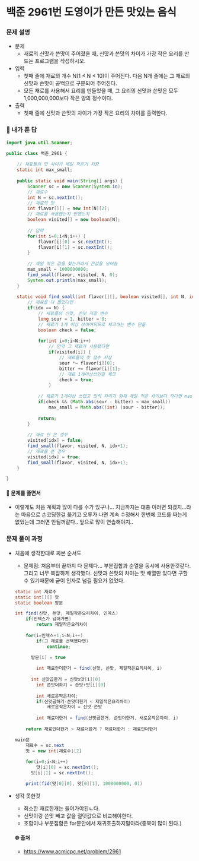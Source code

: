 # 백준 2961번 도영이가 만든 맛있는 음식

### 문제 설명

- 문제
  - 재료의 신맛과 쓴맛이 주어졌을 때, 신맛과 쓴맛의 차이가 가장 작은 요리를 만드는 프로그램을 작성하시오.
- 입력
  - 첫째 줄에 재료의 개수 N(1 ≤ N ≤ 10)이 주어진다. 다음 N개 줄에는 그 재료의 신맛과 쓴맛이 공백으로 구분되어 주어진다. 
  - 모든 재료를 사용해서 요리를 만들었을 때, 그 요리의 신맛과 쓴맛은 모두 1,000,000,000보다 작은 양의 정수이다.
- 출력
  - 첫째 줄에 신맛과 쓴맛의 차이가 가장 작은 요리의 차이를 출력한다. 



### :full_moon_with_face: 내가 푼 답

```java
import java.util.Scanner;

public class 백준_2961 {
	
	// 재료들의 맛 차이가 제일 작은거 저장
	static int max_small;
	
	public static void main(String[] args) {
		Scanner sc = new Scanner(System.in);
		// 재료수
		int N = sc.nextInt();
		// 재료의 맛
		int flavor[][] = new int[N][2];
		// 재료를 사용했는지 안했는지
		boolean visited[] = new boolean[N];
		
		// 입력
		for(int i=0;i<N;i++) {
			flavor[i][0] = sc.nextInt();
			flavor[i][1] = sc.nextInt();
		}
		
		// 제일 작은 값을 찾는거라서 큰값을 넣어놈
		max_small = 1000000000;
		find_small(flavor, visited, N, 0);
		System.out.println(max_small);
	}
	
	static void find_small(int flavor[][], boolean visited[], int N, int idx) {
		// 재료를 다 뽑았다면
		if(idx == N) {
			// 재료들의 신맛, 쓴맛 저장 변수
			long sour = 1, bitter = 0;
			// 재료가 1개 이상 쓰여야되므로 체크하는 변수 만듦
			boolean check = false;
			
			for(int i=0;i<N;i++)
				// 만약 그 재료가 사용됐다면
				if(visited[i]) {
					// 재료들의 맛 점수 저장
					sour *= flavor[i][0];
					bitter += flavor[i][1];
					// 재료 1개이상쓰인걸 체크
					check = true;
				}
			
			// 재료가 1개이상 쓰였고 맛의 차이가 현재 제일 작은 차이보다 작다면 max_small값 갱신
			if(check && (Math.abs(sour - bitter) < max_small))
				max_small = Math.abs((int) (sour - bitter));
		
			return;
		}
		
		// 재료 안 쓴 경우
		visited[idx] = false;
		find_small(flavor, visited, N, idx+1);
		// 재료를 쓴 경우
		visited[idx] = true;
		find_small(flavor, visited, N, idx+1);
	}

}
```



#### :cake: 문제를 풀면서

- 이렇게도 처음 계획과 많이 다를 수가 있구나... 지금까지는 대충 이러면 되겠지...라는 마음으로 손코딩한걸 옮기고 오류가 나면 계속 수정해서 한번에 코드를 짜는게 없었는데 그러면 안될꺼같다.. 앞으로 많이 연습해야지..



###  문제 풀이 과정

- 처음에 생각한대로 짜본 순서도

  - 문제점: 처음부터 끝까지 다 문제다... 부분집합과 순열을 동시에 사용한것같다. 그리고 너무 복잡하게 생각했다. 신맛과 쓴맛의 차이는 맛 배열만 있다면 구할 수 있기때문에 굳이 인자로 넘길 필요가 없었다.

  ```java
  static int 재료수
  static int[][] 맛
  static boolean 방문
  
  int find(신맛, 쓴맛, 제일작은요리차이, 인덱스)
      if(인덱스가 넘어가면)
          return 제일작은요리차이
          
      for(i=인덱스+1;i<N;i++)
          if(그 재료를 선택했다면)
              continue;
  
  		방문[i] = true
              
          int 재료안더한거 = find(신맛, 쓴맛, 제일작은요리차이, i)
              
  		int 신맛곱한거 = 신맛x맛[i][0]
          int 쓴맛더하기 = 쓴맛+맛[i][0]
              
          int 새로운작은차이;
          if(신맛곱하거-쓴맛더한거 < 제일작은요리차이)
              새로운작은차이 = 신맛-쓴맛
              
          int 재료더한거 = find(신맛곱한거, 쓴맛더한거, 새로운작은차이, i)
       
      return 재료안더한거 > 재료더한거 ? 재료더한거 : 재료안더한거   
  
  main문
      재료수 = sc.next
      맛 = new int[재료수][2]
      
      for(i=0;i<N;i++)
          맛[i][0] = sc.nextInt();
  		맛[i][1] = sc.nextInt();
  
      print(fid(맛[0][0], 맛[0][1], 1000000000, 0))
  ```

  

- 생각 못한것

  - 최소한 재료한개는 들어가야된ㄴ다.
  - 신맛이랑 쓴맛 빼고 값을 절댓값으로 비교해야한다.
  - 조합이나 부분집합은 for문안에서 재귀호출하지말아라(중복이 많이 된다.)

  

  

  #### :globe_with_meridians: 출처

  - https://www.acmicpc.net/problem/2961

  

  